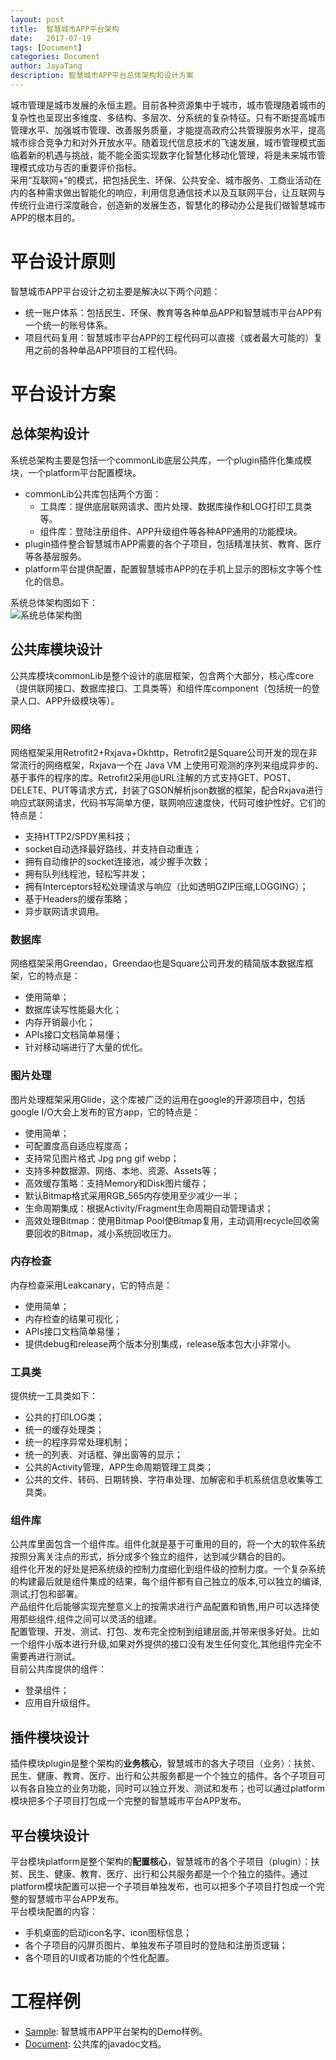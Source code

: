 ```yaml
---
layout: post  
title:  智慧城市APP平台架构  
date:   2017-07-19 
tags: [Document]  
categories: Document  
author: JayaTang  
description: 智慧城市APP平台总体架构和设计方案 
---
```

城市管理是城市发展的永恒主题。目前各种资源集中于城市，城市管理随着城市的复杂性也呈现出多维度、多结构、多层次、分系统的复杂特征。只有不断提高城市管理水平、加强城市管理、改善服务质量，才能提高政府公共管理服务水平，提高城市综合竞争力和对外开放水平。随着现代信息技术的飞速发展，城市管理模式面临着新的机遇与挑战，能不能全面实现数字化智慧化移动化管理，将是未来城市管理模式成功与否的重要评价指标。    
采用“互联网+”的模式，把包括民生、环保、公共安全、城市服务、工商业活动在内的各种需求做出智能化的响应，利用信息通信技术以及互联网平台，让互联网与传统行业进行深度融合，创造新的发展生态，智慧化的移动办公是我们做智慧城市APP的根本目的。  

# 平台设计原则
智慧城市APP平台设计之初主要是解决以下两个问题：
- 统一账户体系：包括民生、环保、教育等各种单品APP和智慧城市平台APP有一个统一的账号体系。
- 项目代码复用：智慧城市平台APP的工程代码可以直接（或者最大可能的）复用之前的各种单品APP项目的工程代码。


# 平台设计方案

## 总体架构设计
系统总架构主要是包括一个commonLib底层公共库，一个plugin插件化集成模块，一个platform平台配置模块。     
- commonLib公共库包括两个方面：
    - 工具库：提供底层联网请求、图片处理、数据库操作和LOG打印工具类等。
    - 组件库：登陆注册组件、APP升级组件等各种APP通用的功能模块。
- plugin插件整合智慧城市APP需要的各个子项目，包括精准扶贫、教育、医疗等各基层服务。
- platform平台提供配置，配置智慧城市APP的在手机上显示的图标文字等个性化的信息。
     
系统总体架构图如下：  
![系统总体架构图](/assets/img/smart-city/framework.png)

## 公共库模块设计
公共库模块commonLib是整个设计的底层框架，包含两个大部分，核心库core（提供联网接口、数据库接口、工具类等）和组件库component（包括统一的登录人口、APP升级模块等）。

### 网络
网络框架采用Retrofit2+Rxjava+Okhttp，Retrofit2是Square公司开发的现在非常流行的网络框架，Rxjava一个在 Java VM 上使用可观测的序列来组成异步的、基于事件的程序的库。Retrofit2采用@URL注解的方式支持GET、POST、DELETE、PUT等请求方式，封装了GSON解析json数据的框架，配合Rxjava进行响应式联网请求，代码书写简单方便，联网响应速度快，代码可维护性好。它们的特点是：
- 支持HTTP2/SPDY黑科技；
- socket自动选择最好路线，并支持自动重连；
- 拥有自动维护的socket连接池，减少握手次数；
- 拥有队列线程池，轻松写并发；
- 拥有Interceptors轻松处理请求与响应（比如透明GZIP压缩,LOGGING）；
- 基于Headers的缓存策略；
- 异步联网请求调用。


### 数据库
网络框架采用Greendao，Greendao也是Square公司开发的精简版本数据库框架，它的特点是：
- 使用简单；
- 数据库读写性能最大化；
- 内存开销最小化；
- APIs接口文档简单易懂；
- 针对移动端进行了大量的优化。


### 图片处理
图片处理框架采用Glide，这个库被广泛的运用在google的开源项目中，包括google I/O大会上发布的官方app，它的特点是：
- 使用简单；
- 可配置度高自适应程度高；
- 支持常见图片格式 Jpg png gif webp；
- 支持多种数据源、网络、本地、资源、Assets等；
- 高效缓存策略：支持Memory和Disk图片缓存；
- 默认Bitmap格式采用RGB_565内存使用至少减少一半；
- 生命周期集成：根据Activity/Fragment生命周期自动管理请求；
- 高效处理Bitmap：使用Bitmap Pool使Bitmap复用，主动调用recycle回收需要回收的Bitmap，减小系统回收压力。


### 内存检查
内存检查采用Leakcanary，它的特点是：
- 使用简单；
- 内存检查的结果可视化；
- APIs接口文档简单易懂；
- 提供debug和release两个版本分别集成，release版本包大小非常小。


### 工具类
提供统一工具类如下：
- 公共的打印LOG类；
- 统一的缓存处理类；
- 统一的程序异常处理机制；
- 统一的列表、对话框、弹出窗等的显示；
- 公共的Activity管理，APP生命周期管理工具类；
- 公共的文件、转码、日期转换、字符串处理、加解密和手机系统信息收集等工具类。


### 组件库
公共库里面包含一个组件库。组件化就是基于可重用的目的，将一个大的软件系统按照分离关注点的形式，拆分成多个独立的组件，达到减少耦合的目的。    
组件化开发的好处是把系统级的控制力度细化到组件级的控制力度。一个复杂系统的构建最后就是组件集成的结果，每个组件都有自己独立的版本,可以独立的编译,测试,打包和部署。      
产品组件化后能够实现完整意义上的按需求进行产品配置和销售,用户可以选择使用那些组件,组件之间可以灵活的组建。       
配置管理、开发、测试、打包、发布完全控制到组建层面,并带来很多好处。比如一个组件小版本进行升级,如果对外提供的接口没有发生任何变化,其他组件完全不需要再进行测试。      
目前公共库提供的组件：
- 登录组件；
- 应用自升级组件。


## 插件模块设计
插件模块plugin是整个架构的**业务核心**，智慧城市的各大子项目（业务）：扶贫、民生、健康、教育、医疗、出行和公共服务都是一个个独立的插件。各个子项目可以有各自独立的业务功能，同时可以独立开发、测试和发布；也可以通过platform模块把多个子项目打包成一个完整的智慧城市平台APP发布。

## 平台模块设计
平台模块platform是整个架构的**配置核心**，智慧城市的各个子项目（plugin）：扶贫、民生、健康、教育、医疗、出行和公共服务都是一个个独立的插件。通过platform模块配置可以把一个子项目单独发布，也可以把多个子项目打包成一个完整的智慧城市平台APP发布。    
平台模块配置的内容：   
- 手机桌面的启动icon名字、icon图标信息；
- 各个子项目的闪屏页图片、单独发布子项目时的登陆和注册页逻辑；
- 各个项目的UI或者功能的个性化配置。   


# 工程样例

- [Sample](https://aorise-org.github.io/android-sample/): 智慧城市APP平台架构的Demo样例。
- [Document](https://aorise-org.github.io/maven-snapshots/android-common/): 公共库的javadoc文档。




